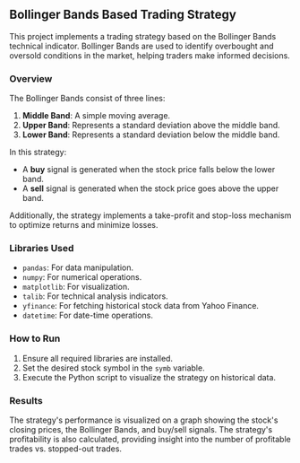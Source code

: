 ## Bollinger Bands Based Trading Strategy

This project implements a trading strategy based on the Bollinger Bands technical indicator. Bollinger Bands are used to identify overbought and oversold conditions in the market, helping traders make informed decisions.

### Overview

The Bollinger Bands consist of three lines:

1. **Middle Band**: A simple moving average.
2. **Upper Band**: Represents a standard deviation above the middle band.
3. **Lower Band**: Represents a standard deviation below the middle band.

In this strategy:
- A **buy** signal is generated when the stock price falls below the lower band.
- A **sell** signal is generated when the stock price goes above the upper band.

Additionally, the strategy implements a take-profit and stop-loss mechanism to optimize returns and minimize losses.

### Libraries Used

- `pandas`: For data manipulation.
- `numpy`: For numerical operations.
- `matplotlib`: For visualization.
- `talib`: For technical analysis indicators.
- `yfinance`: For fetching historical stock data from Yahoo Finance.
- `datetime`: For date-time operations.

### How to Run

1. Ensure all required libraries are installed.
2. Set the desired stock symbol in the `symb` variable.
3. Execute the Python script to visualize the strategy on historical data.

### Results

The strategy's performance is visualized on a graph showing the stock's closing prices, the Bollinger Bands, and buy/sell signals. The strategy's profitability is also calculated, providing insight into the number of profitable trades vs. stopped-out trades.
